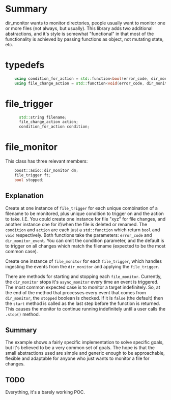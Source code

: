 # Summary
dir_monitor wants to monitor directories, people usually want to monitor one or more files (not always, but usually).  This library adds two additional abstractions, and it's style is somewhat "functional" in that most of the functionality is achieved by passing functions as object, not mutating state, etc. 

# typedefs
```c++
    using condition_for_action = std::function<bool(error_code, dir_monitor_event)>;
    using file_change_action = std::function<void(error_code, dir_monitor_event)>;
```

# file_trigger
```c++
      std::string filename;
      file_change_action action;
      condition_for_action condition;
```

# file_monitor
This class has three relevant members: 
```c++
    boost::asio::dir_monitor dm;
    file_trigger ft;
    bool stopped;
```

## Explanation
Create at one instance of `file_trigger` for each unique combination of a filename to be monitored, plus unique condition to trigger on and the action to take.  I.E. You could create one instance for file "xyz" for file changes, and another instance one for if/when the file is deleted or renamed.  The `condition` and `action` are each just a `std::function` which return `bool` and `void` respectively.  Both functions take the parameters: `error_code` and `dir_monitor_event`.   You can omit the condition parameter, and the default is to trigger on all changes which match the filename (expected to be the most common case).  

Create one instance of `file_monitor` for each `file_trigger`, which handles ingesting the events from the `dir_monitor` and applying the `file_trigger`.  

There are methods for starting and stopping each `file_monitor`.  Currently, the `dir_monitor` stops it's `async_monitor` every time an event is triggered.  The most common expected case is to monitor a target indefinitely.  So, at the end of the method that processes every event that comes from `dir_monitor`, the `stopped` boolean is checked.  If it is `false` (the default) then the `start` method is called as the last step before the function is returned.  This causes the monitor to continue running indefinitely until a user calls the `.stop()` method.  

## Summary
The example shows a fairly specific implementation to solve specific goals, but it's believed to be a very common set of goals.  The hope is that the small abstractions used are simple and generic enough to be approachable, flexible and adaptable for anyone who just wants to monitor a file for changes. 

## TODO
Everything, it's a barely working POC. 